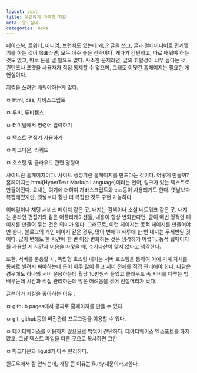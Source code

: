 ```yaml
---
layout: post
title: 우연하게 마주친 지킬
meta: 알고싶다...
categories: news
---
```


<html>
  <head>
    <style>
    @import url(//fonts.googleapis.com/earlyaccess/nanumpenscript.css);
    a.custom{ font-family: 'Nanum Pen Script', cursive;
              font-weight:600;
              font-size:24pt;
    }
  </style>
</head>
<body>
페이스북, 트위터, 미디엄, 브런치도 있는데 왜;;? 글을 쓰고, 글과 멀티미디어로 관계맺기를 하는 것이 목표라면, 
모두 아주 좋은 전략이다. 게다가 간편하고, 따로 배워야 하는 것도 없고, 따로 돈을 낼 필요도 없다. 
사소한 문제라면, 글의 휘발성이 너무 높다는 것, 컨텐츠나 포맷을 사용자가 직접 통제할 수 없으며, 그래도
어쨋건 홈페이지는 필요한 게 현실이다.

지킬을 쓰려면 배워야하는게 많다.

ㅁ html, css, 자바스크립트

ㅁ 루비, 루비젬스

ㅁ 터미널에서 명령어 입력하기

ㅁ 텍스트 편집기 사용하기

ㅁ 마크다운, 리퀴드

ㅁ 호스팅 및 클라우드 관련 명령어

사이트란 홈페이지이다.
사이트 생성기란 홈페이지를 만드다는 것이다. 어떻게 만들까? 홈페이지는 html(HyperText Markup Language)이라는 언어, 
링크가 있는 텍스트로 만들어진다. 요새는 여기에 더하여 자바스크립트와 css등이 사용되기도 한다. 옛날보다 복잡해졌지만, 
옛날보다 훨씬 더 복잡한 것도 구현 가능하다.

이메일이나 채팅 서비스 페이지 같은 곳. 내지는 검색이나 소셜 네트워크 같은 곳. 내지는 온라인 편집기와 같은 어플리케이션들, 
내용이 항상 변화한다면, 굳이 매번 정적인 페이지를 만들어 두는 것은 의미가 없다. 그러므로, 이런 페이지는 동적 페이지를 만들어야만 한다.
블로그의 개인 페이지 같은 경우, 많이 변해야 하루에 한 번 내지는 두세번일 것이다. 많이 변해도 한 시간에 한 번 이상 
변화하는 것은 생각하기 어렵다. 동적 웹페이지를 사용할 시 시간과 비용을 따졋을 때, 수지타산이 맞지 않다고 생각한다.

또한, 서버를 운용할 시, 독립형 호스팅 내지는 서버 호스팅을 통하여 아예 기계 자체를 통째로 빌려서 써야하는데 돈이 아주 
많이 들고 서버 전체를 직접 관리해야 한다. 나같은 경우에도 하나의 서버 운용하는데 월당 10만원씩 들었고 클라우드 속 서버를 
다루는 법 배우는데 시간과 직접 관리하는데 많은 어려움을 겪어 진절머리가 났다.

글쓴이가 지킬을 좋아하는 이유 :

ㅁ github pages에서 공짜로 홈페이지를 만들 수 있다.

ㅁ git, github등의 버전관리 프로그램을 이용할 수 있다.

ㅁ 데이터베이스를 이용하지 않으므로 백업이 간단하다. 데이터베이스 엑스포트를 하지 않고, 그냥 텍스트 파일을 다른 곳으로 복사하면 그만.

ㅁ 마크다운과 liquid가 아주 편리하다.


윈도우에서 잘 안되는데, 가장 큰 이유는 Ruby때문이라고한다.
</body>
</html>
